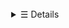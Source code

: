 <br>
<details align="center">

<summary>&#9776; Details</summary>
    <h2></h2>
    <pre align="center">
    </pre>
    <br>
    <p align="center">
        <samp>
        <a href="https://www.reddit.com/user/voidz-7" target="_blank">reddit</a> •
        <a href="https://dsc.bio/voidz" target="_blank">Discord</a> •
        <a href="https://youtube.com/c/HarrysLabs-linuxer" target="_blank">YouTube</a>
        </samp>
    </p>
    <h2></h2>
    <p align="center">
        <a href="#ǝɔϟlʍo" target="_blank">
            <img alt="Top Language" src="https://github-readme-stats.vercel.app/api/top-langs/?bg_color=00000000&layout=compact&username=voidz7&hide_border=true&title_color=c9d1d9&text_color=c3c5cd"/>
            <img alt="GitHub Stats" src="https://github-readme-stats.vercel.app/api?bg_color=00000000&username=voidz7&show_icons=true&include_all_commits=true&count_private=true&hide=commits&hide_border=true&icon_color=4C566A&title_color=c9d1d9&text_color=c3c5cd"/>
        </a>
    </p>
</details>

